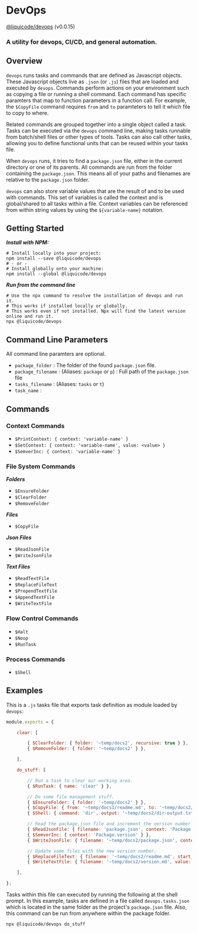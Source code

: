 # DevOps
[@liquicode/devops](https://github.com/liquicode/devops) (v0.0.15)

### A utility for devops, CI/CD, and general automation.


Overview
---------------------------------------------------------------------

`devops` runs tasks and commands that are defined as Javascript objects.
These Javascript objects live as `.json` (or `.js`) files that are loaded and executed by `devops`.
Commands perform actions on your environment such as copying a file or running a shell command.
Each command has specific paramters that map to function parameters in a function call.
For example, the `$CopyFile` command requires `from` and `to` paramteters to tell it which file to copy to where.

Related commands are grouped together into a single object called a task.
Tasks can be executed via the `devops` command line, making tasks runnable from batch/shell files or other types of tools.
Tasks can also call other tasks, allowing you to define functional units that can be reused within your tasks file.

When `devops` runs, it tries to find a `package.json` file, either in the current directory or one of its parents.
All commands are run from the folder containing the `package.json`.
This means all of your paths and filenames are relative to the `package.json` folder.

`devops` can also store variable values that are the result of and to be used with commands.
This set of variables is called the context and is global/shared to all tasks within a file.
Context variables can be referenced from within string values by using the `${variable-name}` notation.


Getting Started
---------------------------------------------------------------------

***Install with NPM:***
```shell
# Install locally into your project:
npm install --save @liquicode/devops
# - or -
# Install globally onto your machine:
npm install --global @liquicode/devops
```

***Run from the command line***
```shell
# Use the npx command to resolve the installation of devops and run it.
# This works if installed locally or globally.
# This works even if not installed. Npx will find the latest version online and run it.
npx @liquicode/devops
```


Command Line Parameters
---------------------------------------------------------------------

All command line paramters are optional.

- `package_folder` : The folder of the found `package.json` file.
- `package_filename` : (Aliases: `package` or `p`) : Full path of the `package.json` file
- `tasks_filename` : (Aliases: `tasks` or `t`)
- `task_name` : 


Commands
---------------------------------------------------------------------

### Context Commands

- `$PrintContext: { context: 'variable-name' }`
- `$SetContext: { context: 'variable-name', value: <value> }`
- `$SemverInc: { context: 'variable-name' }`


### File System Commands

***Folders***
- `$EnsureFolder`
- `$ClearFolder`
- `$RemoveFolder`

***Files***
- `$CopyFile`

***Json Files***
- `$ReadJsonFile`
- `$WriteJsonFile`

***Text Files***
- `$ReadTextFile`
- `$ReplaceFileText`
- `$PrependTextFile`
- `$AppendTextFile`
- `$WriteTextFile`


### Flow Control Commands

- `$Halt`
- `$Noop`
- `$RunTask`


### Process Commands

- `$Shell`


Examples
---------------------------------------------------------------------

This is a `.js` tasks file that exports task definition as module loaded by `devops`:

```js
module.exports = {

	clear: [

		{ $ClearFolder: { folder: '~temp/docs2', recursive: true } },
		{ $RemoveFolder: { folder: '~temp/docs2' } },

	],

	do_stuff: [

		// Run a task to clear our working area.
		{ $RunTask: { name: 'clear' } },

		// Do some file management stuff.
		{ $EnsureFolder: { folder: '~temp/docs2' } },
		{ $CopyFile: { from: '~temp/docs1/readme.md', to: '~temp/docs2/readme.md' } },
		{ $Shell: { command: 'dir', output: '~temp/docs2/dir-output.txt' } },

		// Read the package.json file and increment the version number field.
		{ $ReadJsonFile: { filename: 'package.json', context: 'Package' } },
		{ $SemverInc: { context: 'Package.version' } },
		{ $WriteJsonFile: { filename: '~temp/docs2/package.json', context: 'Package', friendly: true } },

		// Update some files with the new version number.
		{ $ReplaceFileText: { filename: '~temp/docs2/readme.md', start_text: 'v(', end_text: ')', value: '${Package.version}' } },
		{ $WriteTextFile: { filename: '~temp/docs2/version.md', value: '${Package.version}' } },

	],

};
```

Tasks within this file can executed by running the following at the shell prompt.
In this example, tasks are defined in a file called `devops.tasks.json` which is located in the
  same folder as the project's `package.json` file.
Also, this command can be run from anywhere within the package folder.

```shell
npx @liquicode/devops do_stuff
```
